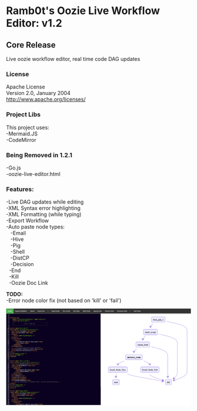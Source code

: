 # Ramb0t's Oozie Live Workflow Editor: v1.2
## Core Release
Live oozie workflow editor, real time code DAG updates

### License

Apache License  <br />
Version 2.0, January 2004  <br />
http://www.apache.org/licenses/  <br />

### Project Libs

This project uses:  <br />
-Mermaid.JS <br />
-CodeMirror

### Being Removed in 1.2.1 <br />
-Go.js <br />
-oozie-live-editor.html

### Features:

-Live DAG updates while editing <br />
-XML Syntax error highlighting <br />
-XML Formatting (while typing) <br />
-Export Workflow <br />
-Auto paste node types: <br />
   &nbsp;&nbsp; -Email <br />
   &nbsp;&nbsp; -Hive <br />
   &nbsp;&nbsp; -Pig <br />
   &nbsp;&nbsp; -Shell <br />
   &nbsp;&nbsp; -DistCP <br />
   &nbsp;&nbsp; -Decision <br />
   &nbsp;&nbsp;-End<br />
   &nbsp;&nbsp;-Kill<br />
    &nbsp;&nbsp;-Oozie Doc Link <br />

**TODO:** <br />
-Error node color fix (not based on 'kill' or 'fail') <br />



![alt text](https://raw.githubusercontent.com/jpetro416/oozie-live-editor/master/img/oozie-live-editor-v1.2.0.PNG)
